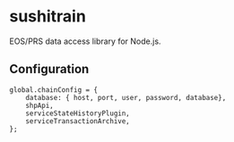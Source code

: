 # sushitrain

EOS/PRS data access library for Node.js.

## Configuration

```
global.chainConfig = {
    database: { host, port, user, password, database},
    shpApi,
    serviceStateHistoryPlugin,
    serviceTransactionArchive,
};
```

